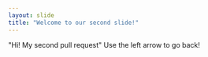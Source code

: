 ```yaml
---
layout: slide
title: "Welcome to our second slide!"
---
```

"Hi! My second pull request"
Use the left arrow to go back!
